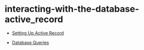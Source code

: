 # interacting-with-the-database-active_record

 <ul class='toc'><li><a href='/en/interacting-with-the-database-active_record/up'>Setting Up Active Record</a></li></ul>

<ul class='toc'><li><a href='/en/interacting-with-the-database-active_record/queries'>Database Queries</a></li></ul>
